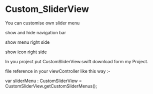 # Custom_SliderView


You can customise own slider menu

   show and hide navigation bar 
   
   show menu right side 
   
   show icon right side 
   

In you project put CustomSliderView.swift download form my Project.

file reference in your viewController like this way :- 

var sliderMenu : CustomSliderView = CustomSliderView.getCustomSliderMenus();
